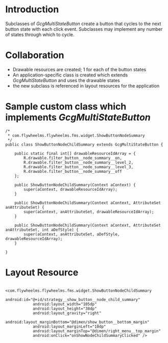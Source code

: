 # Introduction #

Subclasses of _GcgMultiStateButton_ create a button that cycles to the next button state with each click event.  Subclasses may implement any number of states through which to cycle.

# Collaboration #

  * Drawable resources are created; 1 for each of the button states
  * An application-specific class is created which extends _GcgMultiStateButton_ and uses the drawable states
  * the new subclass is referenced in layout resources for the application

# Sample custom class which implements _GcgMultiStateButton_ #

```
/*
 * com.flywheelms.flywheelms.fms.widget.ShowButtonNodeSummary
 */
public class ShowButtonNodeChildSummary extends GcgMultiStateButton {
	
	public static final int[] drawableResourceIdArray = {
		R.drawable.filter_button__node_summary__on,
		R.drawable.filter_button__node_summary__level_2,
		R.drawable.filter_button__node_summary__level_3,
		R.drawable.filter_button__node_summary__off
	};

	public ShowButtonNodeChildSummary(Context aContext) {
		super(aContext, drawableResourceIdArray);
	}

	public ShowButtonNodeChildSummary(Context aContext, AttributeSet anAttributeSet) {
		super(aContext, anAttributeSet, drawableResourceIdArray);
	}

	public ShowButtonNodeChildSummary(Context aContext, AttributeSet anAttributeSet, int aDefStyle) {
		super(aContext, anAttributeSet, aDefStyle, drawableResourceIdArray);
	}

}
```

# Layout Resource #

```
        <com.flywheelms.flywheelms.fms.widget.ShowButtonNodeChildSummary
            android:id="@+id/strategy__show_button__node_child_summary"
            android:layout_width="105dp"
            android:layout_height="38dp"
            android:layout_gravity="right"
            android:layout_marginBottom="@dimen/show_button__bottom_margin"
            android:layout_marginLeft="10dp"
            android:layout_marginTop="@dimen/right_menu__top_margin"
            android:onClick="onShowNodeChildSummaryClicked" />
```